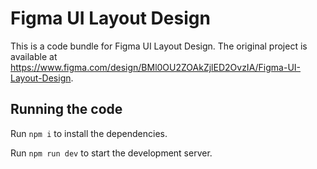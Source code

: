 
  # Figma UI Layout Design

  This is a code bundle for Figma UI Layout Design. The original project is available at https://www.figma.com/design/BMl0OU2ZOAkZjlED2OvzIA/Figma-UI-Layout-Design.

  ## Running the code

  Run `npm i` to install the dependencies.

  Run `npm run dev` to start the development server.
  
